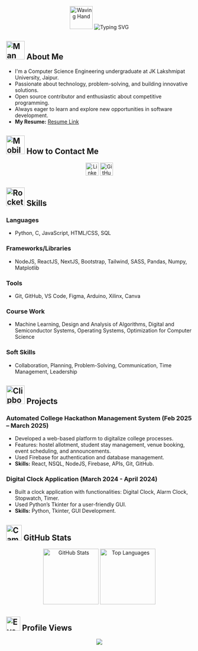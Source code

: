 <div align="center"> 
 
<img src="https://raw.githubusercontent.com/Tarikul-Islam-Anik/Animated-Fluent-Emojis/master/Emojis/Hand%20gestures/Waving%20Hand.png" alt="Waving Hand" width="62" height="62"/>
<img src="https://readme-typing-svg.demolab.com?font=Oswald&weight=600&size=32&pause=500&color=F46A90&center=true&vCenter=true&width=435&lines=Hi!+I+am+Himanshu+Garg." alt="Typing SVG"/></a><br> 
</div> 

## <img src="https://raw.githubusercontent.com/Tarikul-Islam-Anik/Telegram-Animated-Emojis/main/People/Man%20Technologist.webp" alt="Man Technologist" width="50" height="50" /> About Me

- I'm a Computer Science Engineering undergraduate at JK Lakshmipat University, Jaipur.
- Passionate about technology, problem-solving, and building innovative solutions.
- Open source contributor and enthusiastic about competitive programming.
- Always eager to learn and explore new opportunities in software development.
- **My Resume:** [Resume Link](#)  

## <img src="https://raw.githubusercontent.com/Tarikul-Islam-Anik/Telegram-Animated-Emojis/main/Objects/Mobile%20Phone%20With%20Arrow.webp" alt="Mobile Phone With Arrow" width="50" height="50" /> How to Contact Me  

<div align="center"> 
  <a href="#"><img src="https://img.shields.io/static/v1?message=LinkedIn&logo=linkedin&label=&color=0077B5&logoColor=white&labelColor=&style=plastic" height="35" alt="LinkedIn"/></a> 
  <a href="#"><img src="https://img.shields.io/static/v1?message=GitHub&logo=github&label=&color=000000&logoColor=white&labelColor=&style=plastic" height="35" alt="GitHub"/></a> 
</div> 

## <img src="https://raw.githubusercontent.com/Tarikul-Islam-Anik/Telegram-Animated-Emojis/main/Travel%20and%20Places/Rocket.webp" alt="Rocket" width="50" height="50" /> Skills  

### Languages
- Python, C, JavaScript, HTML/CSS, SQL

### Frameworks/Libraries
- NodeJS, ReactJS, NextJS, Bootstrap, Tailwind, SASS, Pandas, Numpy, Matplotlib

### Tools
- Git, GitHub, VS Code, Figma, Arduino, Xilinx, Canva

### Course Work
- Machine Learning, Design and Analysis of Algorithms, Digital and Semiconductor Systems, Operating Systems, Optimization for Computer Science

### Soft Skills
- Collaboration, Planning, Problem-Solving, Communication, Time Management, Leadership

## <img src="https://raw.githubusercontent.com/Tarikul-Islam-Anik/Telegram-Animated-Emojis/main/Objects/Clipboard.webp" alt="Clipboard" width="50" height="50" /> Projects  

### Automated College Hackathon Management System (Feb 2025 – March 2025)
- Developed a web-based platform to digitalize college processes.
- Features: hostel allotment, student stay management, venue booking, event scheduling, and announcements.
- Used Firebase for authentication and database management.
- **Skills:** React, NSQL, NodeJS, Firebase, APIs, Git, GitHub.

### Digital Clock Application (March 2024 - April 2024)
- Built a clock application with functionalities: Digital Clock, Alarm Clock, Stopwatch, Timer.
- Used Python’s Tkinter for a user-friendly GUI.
- **Skills:** Python, Tkinter, GUI Development.

## <img src="https://raw.githubusercontent.com/Tarikul-Islam-Anik/Animated-Fluent-Emojis/master/Emojis/Objects/Camera%20with%20Flash.png" alt="Camera with Flash" width="42" height="42" /> GitHub Stats  

<div align="center"> 
<img src="https://github-readme-stats.vercel.app/api?username=himanshu-garg&show_icons=true&include_all_commits=true&count_private=true&theme=dracula&hide_border=true" height="150" alt="GitHub Stats"/> 
<img src="https://github-readme-stats.vercel.app/api/top-langs/?username=himanshu-garg&layout=compact&langs_count=6&theme=dracula&hide_border=true" height="150" alt="Top Languages"/> 
</div> 

## <img src="https://raw.githubusercontent.com/Tarikul-Islam-Anik/Animated-Fluent-Emojis/master/Emojis/Hand%20gestures/Eyes.png" alt="Eyes" width="38" height="38" /> Profile Views  

<div align="center"> 
  <img src="https://profile-counter.glitch.me/himanshu-garg/count.svg?" /> 
</div>
